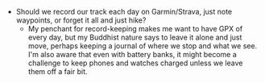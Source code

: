 - Should we record our track each day on Garmin/Strava, just note waypoints, or forget it all and just hike?
    - My penchant for record-keeping makes me want to have GPX of every day, but my Buddhist nature says to leave it alone and just move, perhaps keeping a journal of where we stop and what we see. I'm also aware that even with battery banks, it might become a challenge to keep phones and watches charged unless we leave them off a fair bit.
    